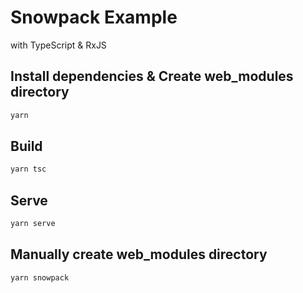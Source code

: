 # Snowpack Example

with TypeScript & RxJS

## Install dependencies & Create web_modules directory

```bash
yarn
```

## Build

```bash
yarn tsc
```

## Serve

```bash
yarn serve
```

## Manually create web_modules directory

```bash
yarn snowpack
```
